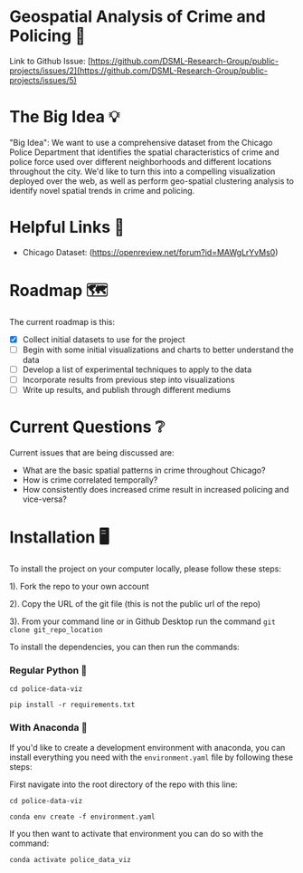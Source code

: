 # Geospatial Analysis of Crime and Policing 👮

Link to Github Issue: [https://github.com/DSML-Research-Group/public-projects/issues/2](https://github.com/DSML-Research-Group/public-projects/issues/5)

# The Big Idea 💡
"Big Idea": We want to use a comprehensive dataset from the Chicago Police Department that identifies the spatial characteristics of crime and police force used over different neighborhoods and different locations throughout the city.  We'd like to turn this into a compelling visualization deployed over the web, as well as perform geo-spatial clustering analysis to identify novel spatial trends in crime and policing.

# Helpful Links 🔗
 - Chicago Dataset: (https://openreview.net/forum?id=MAWgLrYvMs0)

# Roadmap 🗺️
The current roadmap is this:
 - [x] Collect initial datasets to use for the project
 - [ ] Begin with some initial visualizations and charts to better understand the data
 - [ ] Develop a list of experimental techniques to apply to the data
 - [ ] Incorporate results from previous step into visualizations
 - [ ] Write up results, and publish through different mediums

# Current Questions ❔
Current issues that are being discussed are:

 - What are the basic spatial patterns in crime throughout Chicago?
 - How is crime correlated temporally?
 - How consistently does increased crime result in increased policing and vice-versa?

# Installation 🖥️
To install the project on your computer locally, please follow these steps:

1).  Fork the repo to your own account

2).  Copy the URL of the git file (this is not the public url of the repo)

3).  From your command line or in Github Desktop run the command `git clone git_repo_location`

To install the dependencies, you can then run the commands:

### Regular Python 🐍
`cd police-data-viz`

`pip install -r requirements.txt`

### With Anaconda 🐍
If you'd like to create a development environment with anaconda, you can install everything you need with the `environment.yaml` file by following these steps:

First navigate into the root directory of the repo with this line:

`cd police-data-viz`

`conda env create -f environment.yaml`

If you then want to activate that environment you can do so with the command:

`conda activate police_data_viz`
